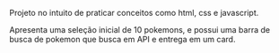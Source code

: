 Projeto no intuito de praticar conceitos como html, css e javascript.

Apresenta uma seleção inicial de 10 pokemons, e possui uma barra de busca de pokemon que busca em API e entrega em um card.
